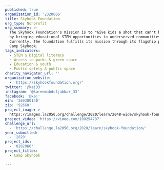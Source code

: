 ```yaml
---
published: true
organization_id: '2020066'
title: Skyhook Foundation
org_type: Nonprofit
org_summary: >-
  The Skyhook Foundation's mission is to "Give kids a shot that can't be blocked
  by bringing educational STEM opportunities to underserved communities."
  Currently, the foundation fulfills its mission through its flagship program,
  Camp Skyhook. 
tags_indicators:
  - STEM & Digital literacy
  - Access to parks & green space
  - Education & youth
  - Public safety & public space
charity_navigator_url: ''
organization_website:
  - 'https://skyhookfoundation.org/'
twitter: '@kaj33'
instagram: '@kareemabduljabbar_33'
facebook: '@kaj'
ein: '260380140'
zip: '92660'
project_image: >-
  https://images.la2050.org/challenge/2020/learn/2048-wide/skyhook-foundation.jpg
project_video: 'https://vimeo.com/100254737'
challenge_url:
  - 'https://challenge.la2050.org/2020/learn/skyhook-foundation/'
year_submitted:
  - '2020'
project_ids:
  - '0202066'
project_titles:
  - Camp Skyhook

---
```

